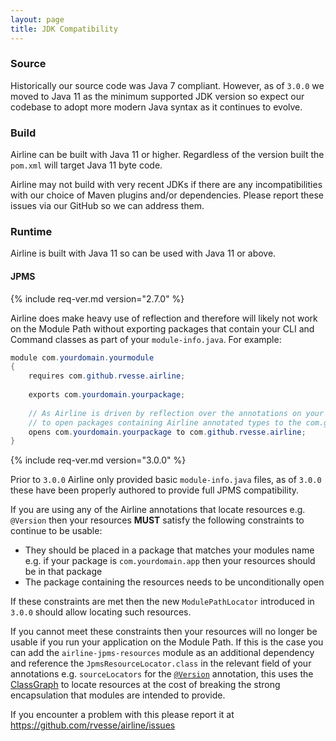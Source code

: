 ```yaml
---
layout: page
title: JDK Compatibility
---
```


### Source

Historically our source code was Java 7 compliant.  However, as of `3.0.0` we moved to Java 11 as the minimum supported
JDK version so expect our codebase to adopt more modern Java syntax as it continues to evolve.

### Build

Airline can be built with Java 11 or higher.  Regardless of the version built the `pom.xml` will target Java 11 byte
code. 

Airline may not build with very recent JDKs if there are any incompatibilities with our choice of Maven plugins and/or
dependencies.  Please report these issues via our GitHub so we can address them.

### Runtime

Airline is built with Java 11 so can be used with Java 11 or above.

#### JPMS

{% include req-ver.md version="2.7.0" %}

Airline does make heavy use of reflection and therefore will likely not work on the Module Path without exporting 
packages that contain your CLI and Command classes as part of your `module-info.java`.  For example:

```java
module com.yourdomain.yourmodule
{
    requires com.github.rvesse.airline;
    
    exports com.yourdomain.yourpackage;
    
    // As Airline is driven by reflection over the annotations on your classes you need 
    // to open packages containing Airline annotated types to the com.github.rvesse.airline module
    opens com.yourdomain.yourpackage to com.github.rvesse.airline;
}
```

{% include req-ver.md version="3.0.0" %}

Prior to `3.0.0` Airline only provided basic `module-info.java` files, as of `3.0.0` these have been properly 
authored to provide full JPMS compatibility.

If you are using any of the Airline annotations that locate resources e.g. `@Version` then your resources **MUST**
satisfy the following constraints to continue to be usable:

- They should be placed in a package that matches your modules name e.g. if your package is `com.yourdomain.app` then
  your resources should be in that package
- The package containing the resources  needs to be unconditionally open

If these constraints are met then the new `ModulePathLocator` introduced in `3.0.0` should allow locating such
resources.

If you cannot meet these constraints then your resources will no longer be usable if you run your application on the
 Module Path. If this is the case you can add the `airline-jpms-resources` module as an additional dependency and
reference the `JpmsResourceLocator.class` in the relevant field of your annotations e.g. `sourceLocators` for the
[`@Version`](../annotations/version.html#resource-locators) annotation, this uses the
[ClassGraph](https://github.com/classgraph/classgraph) to locate resources at the cost of breaking the strong
encapsulation that modules are intended to provide.

If you encounter a problem with this please report it at https://github.com/rvesse/airline/issues
